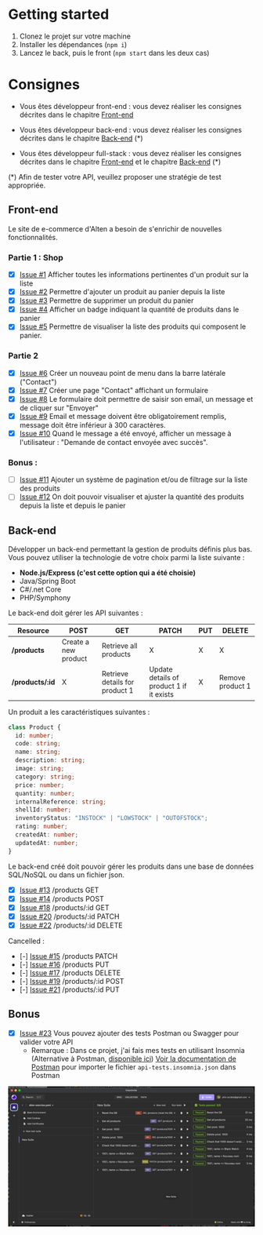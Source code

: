 # Getting started
1. Clonez le projet sur votre machine
2. Installer les dépendances (`npm i`)
3. Lancez le back, puis le front (`npm start` dans les deux cas)

# Consignes

- Vous êtes développeur front-end : vous devez réaliser les consignes décrites dans le chapitre [Front-end](#Front-end)

- Vous êtes développeur back-end : vous devez réaliser les consignes décrites dans le chapitre [Back-end](#Back-end) (*)

- Vous êtes développeur full-stack : vous devez réaliser les consignes décrites dans le chapitre [Front-end](#Front-end) et le chapitre [Back-end](#Back-end) (*)

(*) Afin de tester votre API, veuillez proposer une stratégie de test appropriée.

## Front-end

Le site de e-commerce d'Alten a besoin de s'enrichir de nouvelles fonctionnalités.

### Partie 1 : Shop

- [x] [Issue #1](https://github.com/jeansordes/alten-exercise/issues/1) Afficher toutes les informations pertinentes d'un produit sur la liste
- [x] [Issue #2](https://github.com/jeansordes/alten-exercise/issues/2) Permettre d'ajouter un produit au panier depuis la liste 
- [x] [Issue #3](https://github.com/jeansordes/alten-exercise/issues/3) Permettre de supprimer un produit du panier
- [x] [Issue #4](https://github.com/jeansordes/alten-exercise/issues/4) Afficher un badge indiquant la quantité de produits dans le panier
- [x] [Issue #5](https://github.com/jeansordes/alten-exercise/issues/5) Permettre de visualiser la liste des produits qui composent le panier.

### Partie 2

- [x] [Issue #6](https://github.com/jeansordes/alten-exercise/issues/6) Créer un nouveau point de menu dans la barre latérale ("Contact")
- [x] [Issue #7](https://github.com/jeansordes/alten-exercise/issues/7) Créer une page "Contact" affichant un formulaire
- [x] [Issue #8](https://github.com/jeansordes/alten-exercise/issues/8) Le formulaire doit permettre de saisir son email, un message et de cliquer sur "Envoyer"
- [x] [Issue #9](https://github.com/jeansordes/alten-exercise/issues/9) Email et message doivent être obligatoirement remplis, message doit être inférieur à 300 caractères.
- [x] [Issue #10](https://github.com/jeansordes/alten-exercise/issues/10) Quand le message a été envoyé, afficher un message à l'utilisateur : "Demande de contact envoyée avec succès".

### Bonus : 

- [ ] [Issue #11](https://github.com/jeansordes/alten-exercise/issues/11) Ajouter un système de pagination et/ou de filtrage sur la liste des produits
- [ ] [Issue #12](https://github.com/jeansordes/alten-exercise/issues/12) On doit pouvoir visualiser et ajuster la quantité des produits depuis la liste et depuis le panier 

## Back-end

Développer un back-end permettant la gestion de produits définis plus bas.
Vous pouvez utiliser la technologie de votre choix parmi la liste suivante :

- **Node.js/Express (c'est cette option qui a été choisie)**
- Java/Spring Boot
- C#/.net Core
- PHP/Symphony

Le back-end doit gérer les API suivantes : 

| Resource           | POST                  | GET                            | PATCH                                    | PUT | DELETE           |
| ------------------ | --------------------- | ------------------------------ | ---------------------------------------- | --- | ---------------- |
| **/products**      | Create a new product  | Retrieve all products          | X                                        | X   |     X            |
| **/products/:id**  | X                     | Retrieve details for product 1 | Update details of product 1 if it exists | X   | Remove product 1 |

Un produit a les caractéristiques suivantes : 

``` typescript
class Product {
  id: number;
  code: string;
  name: string;
  description: string;
  image: string;
  category: string;
  price: number;
  quantity: number;
  internalReference: string;
  shellId: number;
  inventoryStatus: "INSTOCK" | "LOWSTOCK" | "OUTOFSTOCK";
  rating: number;
  createdAt: number;
  updatedAt: number;
}
```

Le back-end créé doit pouvoir gérer les produits dans une base de données SQL/NoSQL ou dans un fichier json.

- [x] [Issue #13](https://github.com/jeansordes/alten-exercise/issues/13) /products GET
- [x] [Issue #14](https://github.com/jeansordes/alten-exercise/issues/14) /products POST
- [x] [Issue #18](https://github.com/jeansordes/alten-exercise/issues/18) /products/:id GET
- [x] [Issue #20](https://github.com/jeansordes/alten-exercise/issues/20) /products/:id PATCH
- [x] [Issue #22](https://github.com/jeansordes/alten-exercise/issues/22) /products/:id DELETE

Cancelled :
- [-] [Issue #15](https://github.com/jeansordes/alten-exercise/issues/15) /products PATCH
- [-] [Issue #16](https://github.com/jeansordes/alten-exercise/issues/16) /products PUT
- [-] [Issue #17](https://github.com/jeansordes/alten-exercise/issues/17) /products DELETE
- [-] [Issue #19](https://github.com/jeansordes/alten-exercise/issues/19) /products/:id POST
- [-] [Issue #21](https://github.com/jeansordes/alten-exercise/issues/21) /products/:id PUT

## Bonus

- [x] [Issue #23](https://github.com/jeansordes/alten-exercise/issues/23) Vous pouvez ajouter des tests Postman ou Swagger pour valider votre API
    - Remarque : Dans ce projet, j'ai fais mes tests en utilisant Insomnia (Alternative à Postman, [disponible ici](https://insomnia.rest/download)) [Voir la documentation de Postman](https://learning.postman.com/docs/getting-started/importing-and-exporting/importing-from-insomnia/) pour importer le fichier `api-tests.insomnia.json` dans Postman

![API Tests in Insomnia](./documentation/api-tests-insomnia-screenshot.png)